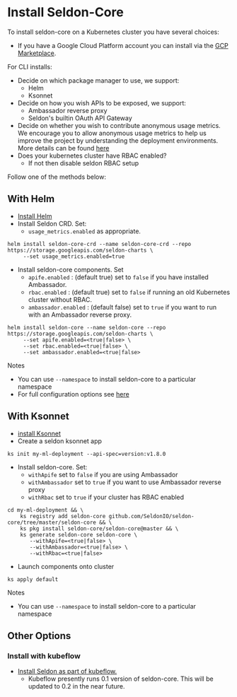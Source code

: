 # Install Seldon-Core

To install seldon-core on a Kubernetes cluster you have several choices:

 * If you have a Google Cloud Platform account you can install via the [GCP Marketplace](https://console.cloud.google.com/marketplace/details/seldon-portal/seldon-core).

For CLI installs:
 
 * Decide on which package manager to use, we support:
   * Helm
   * Ksonnet
 * Decide on how you wish APIs to be exposed, we support:
   * Ambassador reverse proxy
   * Seldon's builtin OAuth API Gateway
 * Decide on whether you wish to contribute anonymous usage metrics. We encourage you to allow anonymous usage metrics to help us improve the project by understanding the deployment environments. More details can be found [here](/docs/developer/readme.md#usage-reporting)
  * Does your kubernetes cluster have RBAC enabled?
    * If not then disable seldon RBAC setup

Follow one of the methods below:

## With Helm

 * [Install Helm](https://docs.helm.sh)
 * Install Seldon CRD. Set:
    * ```usage_metrics.enabled``` as appropriate.

```
helm install seldon-core-crd --name seldon-core-crd --repo https://storage.googleapis.com/seldon-charts \
     --set usage_metrics.enabled=true
```
 * Install seldon-core components. Set
    * ```apife.enabled``` : (default true) set to ```false``` if you have installed Ambassador.
    * ```rbac.enabled``` : (default true) set to ```false``` if running an old Kubernetes cluster without RBAC.
    * ```ambassador.enabled``` : (default false) set to ```true``` if you want to run with an Ambassador reverse proxy.
```    
helm install seldon-core --name seldon-core --repo https://storage.googleapis.com/seldon-charts \
     --set apife.enabled=<true|false> \
     --set rbac.enabled=<true|false> \
     --set ambassador.enabled=<true|false> 
```

Notes

 * You can use ```--namespace``` to install seldon-core to a particular namespace
 * For full configuration options see [here](helm.md)
 
## With Ksonnet

 * [install Ksonnet](https://ksonnet.io/)
 * Create a seldon ksonnet app
 ```
 ks init my-ml-deployment --api-spec=version:v1.8.0
 ```
 * Install seldon-core. Set:
   * ```withApife``` set to ```false``` if you are using Ambassador
   * ```withAmbassador``` set to ```true``` if you want to use Ambassador reverse proxy
   * ```withRbac``` set to ```true``` if your cluster has RBAC enabled
```
cd my-ml-deployment && \
    ks registry add seldon-core github.com/SeldonIO/seldon-core/tree/master/seldon-core && \
    ks pkg install seldon-core/seldon-core@master && \
    ks generate seldon-core seldon-core \
       --withApife=<true|false> \
       --withAmbassador=<true|false> \
       --withRbac=<true|false> 
```
 * Launch components onto cluster
 ```
 ks apply default
 ```
Notes

 * You can use ```--namespace``` to install seldon-core to a particular namespace

## Other Options

### Install with kubeflow

  * [Install Seldon as part of kubeflow.](https://www.kubeflow.org/docs/guides/components/seldon/#seldon-serving)
     * Kubeflow presently runs 0.1 version of seldon-core. This will be updated to 0.2 in the near future.